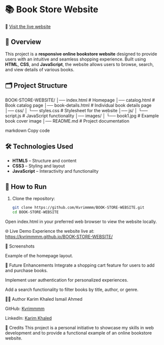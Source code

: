 # 📚 Book Store Website

🔗 [Visit the live website](https://kvrimmmm.github.io/BOOK-STORE-WEBSITE/)

## 📌 Overview

This project is a **responsive online bookstore website** designed to provide users with an intuitive and seamless shopping experience. Built using **HTML**, **CSS**, and **JavaScript**, the website allows users to browse, search, and view details of various books.

## 🗂️ Project Structure

BOOK-STORE-WEBSITE/
│── index.html # Homepage
│── catalog.html # Book catalog page
│── book-details.html # Individual book details page
│── css/
│ └── styles.css # Stylesheet for the website
│── js/
│ └── script.js # JavaScript functionality
│── images/
│ └── book1.jpg # Example book cover image
│── README.md # Project documentation

markdown
Copy code

## 🛠️ Technologies Used

- **HTML5** – Structure and content
- **CSS3** – Styling and layout
- **JavaScript** – Interactivity and functionality

## 🚀 How to Run

1. Clone the repository:
   ```bash
   git clone https://github.com/Kvrimmmm/BOOK-STORE-WEBSITE.git
   cd BOOK-STORE-WEBSITE
Open index.html in your preferred web browser to view the website locally.

🌐 Live Demo
Experience the website live at: https://kvrimmmm.github.io/BOOK-STORE-WEBSITE/

📸 Screenshots

Example of the homepage layout.

🔮 Future Enhancements
Integrate a shopping cart feature for users to add and purchase books.

Implement user authentication for personalized experiences.

Add a search functionality to filter books by title, author, or genre.

👨‍💻 Author
Karim Khaled Ismail Ahmed

GitHub: [Kvrimmmm](https://github.com/Kvrimmmm)

LinkedIn: [Karim Khaled](https://www.linkedin.com/in/karim-khaled-b17170329/)

📜 Credits
This project is a personal initiative to showcase my skills in web development and to provide a functional example of an online bookstore website.
